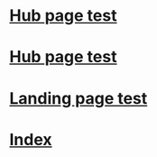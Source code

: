 # [Hub page test](hub-page-test.md)
# [Hub page test](hub-page-test-docs.md)
# [Landing page test](landing-page-test.md)
# [Index](index.md)

